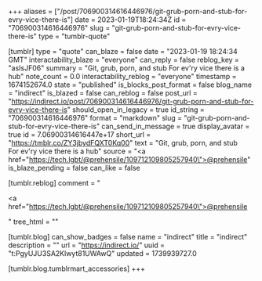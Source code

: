 +++
aliases = ["/post/706900314616446976/git-grub-porn-and-stub-for-evry-vice-there-is"]
date = 2023-01-19T18:24:34Z
id = "706900314616446976"
slug = "git-grub-porn-and-stub-for-evry-vice-there-is"
type = "tumblr-quote"

[tumblr]
type = "quote"
can_blaze = false
date = "2023-01-19 18:24:34 GMT"
interactability_blaze = "everyone"
can_reply = false
reblog_key = "asIsJF06"
summary = "Git, grub, porn, and stub For ev'ry vice there is a hub"
note_count = 0.0
interactability_reblog = "everyone"
timestamp = 1674152674.0
state = "published"
is_blocks_post_format = false
blog_name = "indirect"
is_blazed = false
can_reblog = false
post_url = "https://indirect.io/post/706900314616446976/git-grub-porn-and-stub-for-evry-vice-there-is"
should_open_in_legacy = true
id_string = "706900314616446976"
format = "markdown"
slug = "git-grub-porn-and-stub-for-evry-vice-there-is"
can_send_in_message = true
display_avatar = true
id = 7.06900314616447e+17
short_url = "https://tmblr.co/ZY3jbydFQXT0Kq00"
text = "Git, grub, porn, and stub<br/>For ev'ry vice there is a hub"
source = "<a href=\"https://tech.lgbt/@prehensile/109712109805257940\">@prehensile</a>"
is_blaze_pending = false
can_like = false

[tumblr.reblog]
comment = "<p><a href=\"https://tech.lgbt/@prehensile/109712109805257940\">@prehensile</a></p>"
tree_html = ""

[tumblr.blog]
can_show_badges = false
name = "indirect"
title = "indirect"
description = ""
url = "https://indirect.io/"
uuid = "t:PgyUJU3SA2Klwyt81UWAwQ"
updated = 1739939727.0

[tumblr.blog.tumblrmart_accessories]
+++
